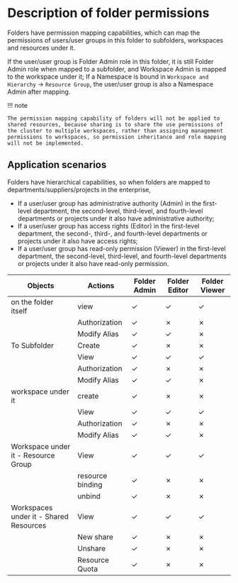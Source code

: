 # Description of folder permissions

Folders have permission mapping capabilities, which can map the permissions of users/user groups in this folder to subfolders, workspaces and resources under it.

If the user/user group is Folder Admin role in this folder, it is still Folder Admin role when mapped to a subfolder, and Workspace Admin is mapped to the workspace under it;
If a Namespace is bound in `Workspace and Hierarchy` -> `Resource Group`, the user/user group is also a Namespace Admin after mapping.

!!! note

    The permission mapping capability of folders will not be applied to shared resources, because sharing is to share the use permissions of the cluster to multiple workspaces, rather than assigning management permissions to workspaces, so permission inheritance and role mapping will not be implemented.

## Application scenarios

Folders have hierarchical capabilities, so when folders are mapped to departments/suppliers/projects in the enterprise,

- If a user/user group has administrative authority (Admin) in the first-level department, the second-level, third-level, and fourth-level departments or projects under it also have administrative authority;
- If a user/user group has access rights (Editor) in the first-level department, the second-, third-, and fourth-level departments or projects under it also have access rights;
- If a user/user group has read-only permission (Viewer) in the first-level department, the second-level, third-level, and fourth-level departments or projects under it also have read-only permission.

| Objects | Actions | Folder Admin | Folder Editor | Folder Viewer |
| --------------------------- | -------- | ------------ | ------------- | ------------- |
| on the folder itself | view | &check; | &check; | &check; |
| | Authorization | &check; | &cross; | &cross; |
| | Modify Alias ​​| &check; | &check; | &cross; |
| To Subfolder | Create | &check; | &cross; | &cross; |
| | View | &check; | &check; | &check; |
| | Authorization | &check; | &cross; | &cross; |
| | Modify Alias ​​| &check; | &check; | &cross; |
| workspace under it | create | &check; | &cross; | &cross; |
| | View | &check; | &check; | &check; |
| | Authorization | &check; | &cross; | &cross; |
| | Modify Alias ​​| &check; | &check; | &cross; |
| Workspace under it - Resource Group | View | &check; | &check; | &check; |
| | resource binding | &check; | &cross; | &cross; |
| | unbind | &check; | &cross; | &cross; |
| Workspaces under it - Shared Resources | View | &check; | &check; | &check; |
| | New share | &check; | &cross; | &cross; |
| | Unshare | &check; | &cross; | &cross; |
| | Resource Quota | &check; | &cross; | &cross; |